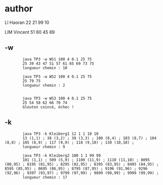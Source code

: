 # author
LI Haoran 22 21 99 10

LIM Vincent 51 80 45 89

## -w
            java TP3 -w WS1 100 4 0.1 25 75
            25 39 43 47 51 57 61 65 69 73 75 
            longueur chemin : 10

            java TP3 -w WS2 100 4 0.1 25 75
            25 79 75 
            longueur chemin : 2


            java TP3 -w WS3 100 4 0.1 25 75
            25 54 58 62 66 70 74 
            Glouton coincé, échec !

## -k
            java TP3 -k Kleiberg1 12 1 1 10 10
            13 (1,1) ; 38 (3,2) ; 39 (3,3) ; 100 (8,4) ; 103 (8,7) ; 104 (8,8) ; 105 (8,9) ; 117 (9,9) ; 118 (9,10) ; 130 (10,10) ; 
            longueur chemin : 9
            
            java TP3 -k Kleiberg2 100 1 1 99 99
            101 (1,1) ; 509 (5,9) ; 1109 (11,9) ; 1110 (11,10) ; 8095 (80,95) ; 8195 (81,95) ; 8295 (82,95) ; 8395 (83,95) ; 8495 (84,95) ; 8595 (85,95) ; 8695 (86,95) ; 8795 (87,95) ; 9196 (91,96) ; 9296 (92,96) ; 9397 (93,97) ; 9799 (97,99) ; 9899 (98,99) ; 9999 (99,99) ; 
            longueur chemin : 17


